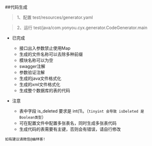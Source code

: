 ##代码生成

>1、配置 test/resources/generator.yaml

>2、运行 test/java/com.yonyou.cyx.generator.CodeGenerator.main

- 已完成
    + 接口出入参数禁止使用Map
    + 生成的文件名称可以去除多种前缀
    + 模块名称可以为空
    + swagger注解
    + 参数验证注解
    + 生成的java文件格式化
    + 生成的xml文件格式化
    + 生成整个数据库的表的代码
    
- 注意
    + 表中字段 is_deleted 要求是 int(1)。（`tinyint 会导致 isDeleted 是Boolean类型`）
    + 可在配置文件中配置多张表名，同时生成多张表代码
    + 生成代码的表需要有主键，否则会有错误，请自行修改
    
`如有建议请微信@幽林客!`

